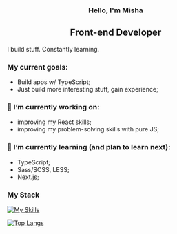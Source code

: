 <h3 align="center">Hello, I'm Misha</h3>

<h2 align="center">Front-end Developer</h2> 

I build stuff. Constantly learning.

### My current goals:
- Build apps w/ TypeScript;
- Just build more interesting stuff, gain experience;

### 🔭 I’m currently working on:
- improving my React skills;
- improving my problem-solving skills with pure JS;

### 🌱 I’m currently learning (and plan to learn next):
- TypeScript;
- Sass/SCSS, LESS;
- Next.js;

### My Stack
[![My Skills](https://skillicons.dev/icons?i=js,react,redux,html,css,tailwind,sass,styledcomponents,bootstrap)](https://skillicons.dev)

[![Top Langs](https://github-readme-stats.vercel.app/api/top-langs/?username=savvy-itch&layout=compact&theme=dark)](https://github.com/savvy-itch)
